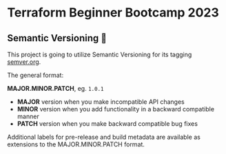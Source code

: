 # Terraform Beginner Bootcamp 2023

## Semantic Versioning 🧙

This project is going to utilize Semantic Versioning for its tagging
[semver.org](https://semver.org/). 


The general format:

**MAJOR.MINOR.PATCH**, eg. `1.0.1`
- **MAJOR** version when you make incompatible API changes
- **MINOR** version when you add functionality in a backward compatible manner
- **PATCH** version when you make backward compatible bug fixes

Additional labels for pre-release and build metadata are available as extensions to the MAJOR.MINOR.PATCH format.
